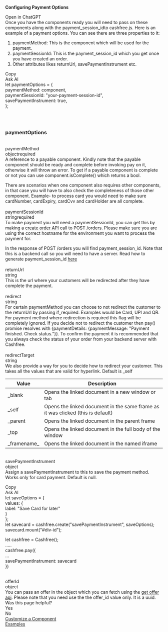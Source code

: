 **Configuring Payment Options**

Open in ChatGPT  
Once you have the components ready you will need to pass on these components along with the payment\_session\_idto cashfree.js. Here is an example of a payment options. You can see there are three properties to it:

1. paymentMethod: This is the component which will be used for the payment.  
2. paymentSessionId: This is the payment\_session\_id which you get once you have created an order.  
3. Other attributes likes returnUrl, savePaymentInstrument etc.

Copy  
Ask AI  
let paymentOptions \= {  
	paymentMethod: component,  
	paymentSessionId: "your-payment-session-id",  
	savePaymentInstrument: true,  
};

### [**​**](https://www.cashfree.com/docs/payments/online/element/payment-options#paymentoptions)

### **paymentOptions**

[​](https://www.cashfree.com/docs/payments/online/element/payment-options#param-payment-method)  
paymentMethod  
objectrequired  
A reference to a payable component. Kindly note that the payable component should be ready and complete before invoking pay on it, otherwise it will throw an error. To get if a payable component is complete or not you can use component.isComplete() which returns a bool.

There are scenarios when one component also requires other components, in that case you will have to also check the completeness of those other component. Example- to process card you would need to make sure cardNumber, cardExpiry, cardCvv and cardHolder are all complete.  
[​](https://www.cashfree.com/docs/payments/online/element/payment-options#param-payment-session-id)  
paymentSessionId  
stringrequired  
To make payment you will need a paymentSessionId, you can get this by making a [create order API](https://www.cashfree.com/docs/api-reference/payments/latest/orders/create) call to POST /orders. Please make sure you are using the correct hostname for the environment you want to process the payment for.

In the response of POST /orders you will find payment\_session\_id. Note that this is a backend call so you will need to have a server. Read how to generate payment\_session\_id [here](https://www.cashfree.com/docs/api-reference/payments/latest/orders/create)  
[​](https://www.cashfree.com/docs/payments/online/element/payment-options#param-return-url)  
returnUrl  
string  
This is the url where your customers will be redirected after they have complete the payment.  
[​](https://www.cashfree.com/docs/payments/online/element/payment-options#param-redirect)  
redirect  
string  
For certain paymentMethod you can choose to not redirect the customer to the returnUrl by passing if\_required. Examples would be Card, UPI and QR. For payment method where redirection is required this flag will be completely ignored. If you decide not to redirect the customer then pay() promise resolves with {paymentDetails: {paymentMessage: "Payment finished. Check status."}}. To confirm the payment it is recommended that you always check the status of your order from your backend server with Cashfree.  
[​](https://www.cashfree.com/docs/payments/online/element/payment-options#param-redirect-target)  
redirectTarget  
string  
We also provide a way for you to decide how to redirect your customer. This takes all the values that are valid for hyperlink. Default is \_self

| Value | Description |
| ----- | ----- |
| \_blank | Opens the linked document in a new window or tab |
| \_self | Opens the linked document in the same frame as it was clicked (this is default) |
| \_parent | Opens the linked document in the parent frame |
| \_top | Opens the linked document in the full body of the window |
| \_framename\_ | Opens the linked document in the named iframe |

[​](https://www.cashfree.com/docs/payments/online/element/payment-options#param-save-payment-instrument)  
savePaymentInstrument  
object  
Assign a savePaymentInstrument to this to save the payment method. Works only for card payment. Default is null.

Copy  
Ask AI  
let saveOptions \= {  
	values: {  
		label: "Save Card for later"  
	}  
};  
let savecard \= cashfree.create("savePaymentInstrument", saveOptions);  
savecard.mount("\#div-id");

let cashfree \= Cashfree();  
.....  
cashfree.pay({  
  ...  
  savePaymentInstrument: savecard  
})

[​](https://www.cashfree.com/docs/payments/online/element/payment-options#param-offer-id)  
offerId  
object  
You can pass an offer in the object which you can fetch using the [get offer api](https://www.cashfree.com/docs/api-reference/payments/latest/eligibility/get-eligible-offers-for-an-order). Please note that you need use the the offer\_id value only. It is a uuid.  
Was this page helpful?  
Yes  
No  
[Customize a Component](https://www.cashfree.com/docs/payments/online/element/customize)  
[Examples](https://www.cashfree.com/docs/payments/online/element/examples)  
